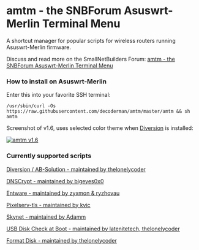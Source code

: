 # amtm - the SNBForum Asuswrt-Merlin Terminal Menu

A shortcut manager for popular scripts for wireless routers running Asuswrt-Merlin firmware.

Discuss and read more on the SmallNetBuilders Forum: [amtm - the SNBForum Asuswrt-Merlin Terminal Menu](https://www.snbforums.com/threads/amtm-the-snbforums-asuswrt-merlin-terminal-menu.42415/)


### How to install on Asuswrt-Merlin
Enter this into your favorite SSH terminal:

`/usr/sbin/curl -Os https://raw.githubusercontent.com/decoderman/amtm/master/amtm && sh amtm`

Screenshot of v1.6, uses selected color theme when [Diversion](https://diversion.ch/) is installed:

[![amtm v1.6](https://i.imgur.com/6PgdNoD.png "amtm v1.6")](https://i.imgur.com/6PgdNoD.png "amtm v1.6")

### Currently supported scripts

[Diversion / AB-Solution - maintained by thelonelycoder](https://www.snbforums.com/threads/diversion-the-router-adblocker.48538/)
 
[DNSCrypt - maintained by bigeyes0x0](https://www.snbforums.com/threads/release-dnscrypt-installer-for-asuswrt.36071/)
 
[Entware - maintained by zyxmon & ryzhovau](https://github.com/Entware/entware)
 
[Pixelserv-tls - maintained by kvic](https://www.snbforums.com/threads/pixelserv-a-better-one-pixel-webserver-for-adblock.26114/)
 
[Skynet - maintained by Adamm](https://www.snbforums.com/threads/skynet-asus-firewall-addition-dynamic-malware-country-manual-ip-blocking.16798/)

[USB Disk Check at Boot - maintained by latenitetech, thelonelycoder](https://github.com/RMerl/asuswrt-merlin/wiki/USB-Disk-Check-at-Boot)

[Format Disk - maintained by thelonelycoder](https://www.snbforums.com/threads/amtm-the-snbforum-asuswrt-merlin-terminal-menu.42415/)
